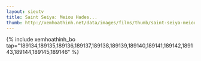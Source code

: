 ```yaml
---
layout: sieutv
title: Saint Seiya: Meiou Hades...
thumb: http://xemhoathinh.net/data/images/films/thumb/saint-seiya-meiou-hades-juuni-kyuu-hen-saint-seiya-meiou-hades-juuni-kyuu-hen-2013.jpg
---
```

{% include xemhoathinh_bo tap="189134,189135,189136,189137,189138,189139,189140,189141,189142,189143,189144,189145,189146" %} 
